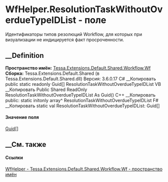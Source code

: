 # WfHelper.ResolutionTaskWithoutOverdueTypeIDList - поле
Идентификаторы типов резолюций Workflow, для которых при визуализации не
индицируется факт просроченности.
## __Definition
 **Пространство имён:**
[Tessa.Extensions.Default.Shared.Workflow.Wf](N_Tessa_Extensions_Default_Shared_Workflow_Wf.htm)  
 **Сборка:** Tessa.Extensions.Default.Shared (в
Tessa.Extensions.Default.Shared.dll) Версия: 3.6.0.17
C# __Копировать
     public static readonly Guid[] ResolutionTaskWithoutOverdueTypeIDList
VB __Копировать
     Public Shared ReadOnly ResolutionTaskWithoutOverdueTypeIDList As Guid()
C++ __Копировать
     public:
    static initonly array<Guid>^ ResolutionTaskWithoutOverdueTypeIDList
F# __Копировать
     static val ResolutionTaskWithoutOverdueTypeIDList: Guid[]
#### Значение поля
[Guid](https://learn.microsoft.com/dotnet/api/system.guid)[]
##  __См. также
#### Ссылки
[WfHelper - ](T_Tessa_Extensions_Default_Shared_Workflow_Wf_WfHelper.htm)
[Tessa.Extensions.Default.Shared.Workflow.Wf - пространство
имён](N_Tessa_Extensions_Default_Shared_Workflow_Wf.htm)
